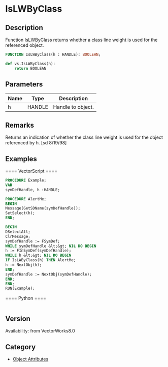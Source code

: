 # IsLWByClass

## Description
Function IsLWByClass returns whether a class line weight is used for the referenced object.

```pascal
FUNCTION IsLWByClass(h : HANDLE): BOOLEAN;
```

```python
def vs.IsLWByClass(h):
    return BOOLEAN
```

## Parameters
|Name|Type|Description|
|---|---|---|
|h|HANDLE|Handle to object.|

## Remarks
Returns an indication of whether the class line weight is used for the object referenced by h.
[sd 8/19/98]

## Examples
==== VectorScript ====
```pascal
PROCEDURE Example;
VAR
symDefHandle, h :HANDLE;

PROCEDURE AlertMe;
BEGIN
Message(GetSDName(symDefHandle));
SetSelect(h);
END;

BEGIN
DSelectAll;
ClrMessage;
symDefHandle := FSymDef;
WHILE symDefHandle &lt;&gt; NIL DO BEGIN
h := FInSymDef(symDefHandle);
WHILE h &lt;&gt; NIL DO BEGIN
IF IsLWByClass(h) THEN AlertMe;
h := NextObj(h);
END;
symDefHandle := NextObj(symDefHandle);
END;
END;
RUN(Example);
```
==== Python ====
```python

```

## Version
Availability: from VectorWorks8.0

## Category
* [Object Attributes](../Categories/Object%20Attributes.md)

